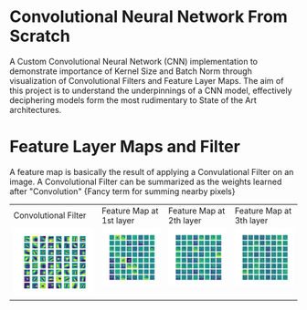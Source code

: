 # Convolutional Neural Network From Scratch
 A Custom Convolutional Neural Network (CNN) implementation to demonstrate importance of Kernel Size and Batch Norm through visualization of Convolutional Filters and Feature Layer Maps. The aim of this project is to understand the underpinnings of a CNN model, effectively deciphering models form the most rudimentary to State of the Art architectures.
 <br>

# Feature Layer Maps and Filter
A feature map is basically the result of applying a Convulational Filter on an image. A Convolutional Filter can be summarized as the weights learned after "Convolution" {Fancy term for summing nearby pixels} 
 <table>
  <tr>
    <td>Convolutional Filter</td>
     <td>Feature Map at 1st layer</td>
     <td>Feature Map at 2th layer</td>
     <td>Feature Map at 3th layer</td>
  </tr>
  <tr>
    <td valign="top"><img src="/filter0_1.png",width="50%"></td>
    <td valign="top"><img src="/layer_0.png",width="50%"></td>
    <td valign="top"><img src="/layer_24.png",width="50%"></td>
    <td valign="top"><img src="/layer_48.png",width="50%"></td>
  </tr>
 </table>
